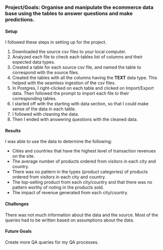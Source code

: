 ### Project/Goals: Organise and manipulate the ecommerce data base using the tables to answer questions and make predictions.
#### Setup

I followed these steps in setting up for the project.

1. Downloaded the source csv files to your local computer.
2. Analyzed each file to check each tables list of columns and their expected data types.
3. Created a table for each source csv file, and named the table to correspond with the source files.
4. Created the tables with all the columns having the **TEXT** data type. This helped with the seamless ingestion of the csv files.
5. In Postgres, I right-clicked on each table and clicked on Import/Export data. Then followed the prompt to import each file to their corresponding tables.
6. I started off with the starting with data section, so that I could make sense of the data in each table.
7. I followed with cleaning the data.
8. Then I ended with answering questions with the cleaned data.

#### Results
I was able to use the data to determine the following:
- Cities and countries that have the highest level of transaction revenues on the site.
- The average number of products ordered from visitors in each city and country.
- There was no pattern in the types (product categories) of products ordered from visitors in each city and country.
- The top-selling product from each city/country and that there was no pattern worthy of noting in the products sold.
- The impact of revenue generated from each city/country.

#### Challenges 
There was not much information about the data and the source. Most of the queries had to be written based on assumptions about the data.

#### Future Goals
Create more QA queries for my QA processes.
